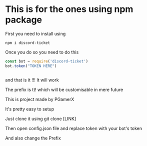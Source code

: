 

<h1> This is for the ones using npm package</h1>
First you need to install using 

```npm i discord-ticket```

Once you do so you need to do this 



```javascript
const bot = require('discord-ticket')
bot.token("TOKEN HERE")
  ```
  
  
  ```The prefix is tt! which will be customisable in mere future
```

and that is it !!!
It will work 

The prefix is tt! which will be customisable in mere future




This is project made by 
PGamerX

It's pretty easy to setup

Just clone it using git clone [LINK]

Then open config.json file and replace token with your bot's token

And also change the Prefix


